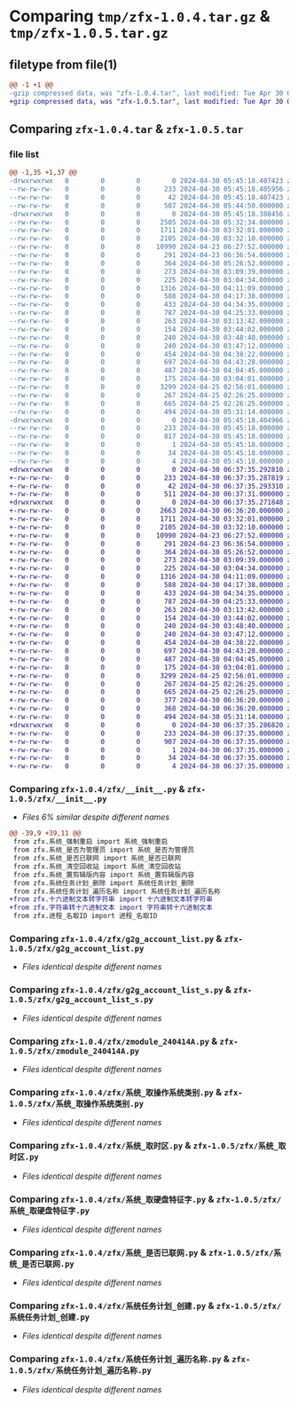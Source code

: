# Comparing `tmp/zfx-1.0.4.tar.gz` & `tmp/zfx-1.0.5.tar.gz`

## filetype from file(1)

```diff
@@ -1 +1 @@
-gzip compressed data, was "zfx-1.0.4.tar", last modified: Tue Apr 30 05:45:18 2024, max compression
+gzip compressed data, was "zfx-1.0.5.tar", last modified: Tue Apr 30 06:37:35 2024, max compression
```

## Comparing `zfx-1.0.4.tar` & `zfx-1.0.5.tar`

### file list

```diff
@@ -1,35 +1,37 @@
-drwxrwxrwx   0        0        0        0 2024-04-30 05:45:18.407423 zfx-1.0.4/
--rw-rw-rw-   0        0        0      233 2024-04-30 05:45:18.405956 zfx-1.0.4/PKG-INFO
--rw-rw-rw-   0        0        0       42 2024-04-30 05:45:18.407423 zfx-1.0.4/setup.cfg
--rw-rw-rw-   0        0        0      507 2024-04-30 05:44:50.000000 zfx-1.0.4/setup.py
-drwxrwxrwx   0        0        0        0 2024-04-30 05:45:18.388456 zfx-1.0.4/zfx/
--rw-rw-rw-   0        0        0     2505 2024-04-30 05:32:34.000000 zfx-1.0.4/zfx/__init__.py
--rw-rw-rw-   0        0        0     1711 2024-04-30 03:32:01.000000 zfx-1.0.4/zfx/g2g_account_list.py
--rw-rw-rw-   0        0        0     2105 2024-04-30 03:32:10.000000 zfx-1.0.4/zfx/g2g_account_list_s.py
--rw-rw-rw-   0        0        0    10990 2024-04-23 06:27:52.000000 zfx-1.0.4/zfx/zmodule_240414A.py
--rw-rw-rw-   0        0        0      291 2024-04-23 06:36:54.000000 zfx-1.0.4/zfx/zprint.py
--rw-rw-rw-   0        0        0      364 2024-04-30 05:26:52.000000 zfx-1.0.4/zfx/目录_创建.py
--rw-rw-rw-   0        0        0      273 2024-04-30 03:09:39.000000 zfx-1.0.4/zfx/系统_取CPU型号.py
--rw-rw-rw-   0        0        0      225 2024-04-30 03:04:34.000000 zfx-1.0.4/zfx/系统_取剪辑版内容.py
--rw-rw-rw-   0        0        0     1316 2024-04-30 04:11:09.000000 zfx-1.0.4/zfx/系统_取操作系统类别.py
--rw-rw-rw-   0        0        0      588 2024-04-30 04:17:38.000000 zfx-1.0.4/zfx/系统_取时区.py
--rw-rw-rw-   0        0        0      433 2024-04-30 04:34:35.000000 zfx-1.0.4/zfx/系统_取用户名.py
--rw-rw-rw-   0        0        0      787 2024-04-30 04:25:33.000000 zfx-1.0.4/zfx/系统_取硬盘特征字.py
--rw-rw-rw-   0        0        0      263 2024-04-30 03:13:42.000000 zfx-1.0.4/zfx/系统_取系统现行时间.py
--rw-rw-rw-   0        0        0      154 2024-04-30 03:44:02.000000 zfx-1.0.4/zfx/系统_强制关机.py
--rw-rw-rw-   0        0        0      240 2024-04-30 03:48:40.000000 zfx-1.0.4/zfx/系统_强制注销.py
--rw-rw-rw-   0        0        0      240 2024-04-30 03:47:12.000000 zfx-1.0.4/zfx/系统_强制重启.py
--rw-rw-rw-   0        0        0      454 2024-04-30 04:38:22.000000 zfx-1.0.4/zfx/系统_是否为管理员.py
--rw-rw-rw-   0        0        0      697 2024-04-30 04:43:28.000000 zfx-1.0.4/zfx/系统_是否已联网.py
--rw-rw-rw-   0        0        0      487 2024-04-30 04:04:45.000000 zfx-1.0.4/zfx/系统_清空回收站.py
--rw-rw-rw-   0        0        0      175 2024-04-30 03:04:01.000000 zfx-1.0.4/zfx/系统_置剪辑版内容.py
--rw-rw-rw-   0        0        0     3299 2024-04-25 02:56:01.000000 zfx-1.0.4/zfx/系统任务计划_创建.py
--rw-rw-rw-   0        0        0      267 2024-04-25 02:26:25.000000 zfx-1.0.4/zfx/系统任务计划_删除.py
--rw-rw-rw-   0        0        0      665 2024-04-25 02:26:25.000000 zfx-1.0.4/zfx/系统任务计划_遍历名称.py
--rw-rw-rw-   0        0        0      494 2024-04-30 05:31:14.000000 zfx-1.0.4/zfx/进程_名取ID.py
-drwxrwxrwx   0        0        0        0 2024-04-30 05:45:18.404966 zfx-1.0.4/zfx.egg-info/
--rw-rw-rw-   0        0        0      233 2024-04-30 05:45:18.000000 zfx-1.0.4/zfx.egg-info/PKG-INFO
--rw-rw-rw-   0        0        0      817 2024-04-30 05:45:18.000000 zfx-1.0.4/zfx.egg-info/SOURCES.txt
--rw-rw-rw-   0        0        0        1 2024-04-30 05:45:18.000000 zfx-1.0.4/zfx.egg-info/dependency_links.txt
--rw-rw-rw-   0        0        0       34 2024-04-30 05:45:18.000000 zfx-1.0.4/zfx.egg-info/requires.txt
--rw-rw-rw-   0        0        0        4 2024-04-30 05:45:18.000000 zfx-1.0.4/zfx.egg-info/top_level.txt
+drwxrwxrwx   0        0        0        0 2024-04-30 06:37:35.292810 zfx-1.0.5/
+-rw-rw-rw-   0        0        0      233 2024-04-30 06:37:35.287819 zfx-1.0.5/PKG-INFO
+-rw-rw-rw-   0        0        0       42 2024-04-30 06:37:35.293310 zfx-1.0.5/setup.cfg
+-rw-rw-rw-   0        0        0      511 2024-04-30 06:37:31.000000 zfx-1.0.5/setup.py
+drwxrwxrwx   0        0        0        0 2024-04-30 06:37:35.271848 zfx-1.0.5/zfx/
+-rw-rw-rw-   0        0        0     2663 2024-04-30 06:36:20.000000 zfx-1.0.5/zfx/__init__.py
+-rw-rw-rw-   0        0        0     1711 2024-04-30 03:32:01.000000 zfx-1.0.5/zfx/g2g_account_list.py
+-rw-rw-rw-   0        0        0     2105 2024-04-30 03:32:10.000000 zfx-1.0.5/zfx/g2g_account_list_s.py
+-rw-rw-rw-   0        0        0    10990 2024-04-23 06:27:52.000000 zfx-1.0.5/zfx/zmodule_240414A.py
+-rw-rw-rw-   0        0        0      291 2024-04-23 06:36:54.000000 zfx-1.0.5/zfx/zprint.py
+-rw-rw-rw-   0        0        0      364 2024-04-30 05:26:52.000000 zfx-1.0.5/zfx/目录_创建.py
+-rw-rw-rw-   0        0        0      273 2024-04-30 03:09:39.000000 zfx-1.0.5/zfx/系统_取CPU型号.py
+-rw-rw-rw-   0        0        0      225 2024-04-30 03:04:34.000000 zfx-1.0.5/zfx/系统_取剪辑版内容.py
+-rw-rw-rw-   0        0        0     1316 2024-04-30 04:11:09.000000 zfx-1.0.5/zfx/系统_取操作系统类别.py
+-rw-rw-rw-   0        0        0      588 2024-04-30 04:17:38.000000 zfx-1.0.5/zfx/系统_取时区.py
+-rw-rw-rw-   0        0        0      433 2024-04-30 04:34:35.000000 zfx-1.0.5/zfx/系统_取用户名.py
+-rw-rw-rw-   0        0        0      787 2024-04-30 04:25:33.000000 zfx-1.0.5/zfx/系统_取硬盘特征字.py
+-rw-rw-rw-   0        0        0      263 2024-04-30 03:13:42.000000 zfx-1.0.5/zfx/系统_取系统现行时间.py
+-rw-rw-rw-   0        0        0      154 2024-04-30 03:44:02.000000 zfx-1.0.5/zfx/系统_强制关机.py
+-rw-rw-rw-   0        0        0      240 2024-04-30 03:48:40.000000 zfx-1.0.5/zfx/系统_强制注销.py
+-rw-rw-rw-   0        0        0      240 2024-04-30 03:47:12.000000 zfx-1.0.5/zfx/系统_强制重启.py
+-rw-rw-rw-   0        0        0      454 2024-04-30 04:38:22.000000 zfx-1.0.5/zfx/系统_是否为管理员.py
+-rw-rw-rw-   0        0        0      697 2024-04-30 04:43:28.000000 zfx-1.0.5/zfx/系统_是否已联网.py
+-rw-rw-rw-   0        0        0      487 2024-04-30 04:04:45.000000 zfx-1.0.5/zfx/系统_清空回收站.py
+-rw-rw-rw-   0        0        0      175 2024-04-30 03:04:01.000000 zfx-1.0.5/zfx/系统_置剪辑版内容.py
+-rw-rw-rw-   0        0        0     3299 2024-04-25 02:56:01.000000 zfx-1.0.5/zfx/系统任务计划_创建.py
+-rw-rw-rw-   0        0        0      267 2024-04-25 02:26:25.000000 zfx-1.0.5/zfx/系统任务计划_删除.py
+-rw-rw-rw-   0        0        0      665 2024-04-25 02:26:25.000000 zfx-1.0.5/zfx/系统任务计划_遍历名称.py
+-rw-rw-rw-   0        0        0      377 2024-04-30 06:36:20.000000 zfx-1.0.5/zfx/编码_十六进制文本到字符串.py
+-rw-rw-rw-   0        0        0      368 2024-04-30 06:36:20.000000 zfx-1.0.5/zfx/编码_字符串到十六进制文本.py
+-rw-rw-rw-   0        0        0      494 2024-04-30 05:31:14.000000 zfx-1.0.5/zfx/进程_名取ID.py
+drwxrwxrwx   0        0        0        0 2024-04-30 06:37:35.286820 zfx-1.0.5/zfx.egg-info/
+-rw-rw-rw-   0        0        0      233 2024-04-30 06:37:35.000000 zfx-1.0.5/zfx.egg-info/PKG-INFO
+-rw-rw-rw-   0        0        0      907 2024-04-30 06:37:35.000000 zfx-1.0.5/zfx.egg-info/SOURCES.txt
+-rw-rw-rw-   0        0        0        1 2024-04-30 06:37:35.000000 zfx-1.0.5/zfx.egg-info/dependency_links.txt
+-rw-rw-rw-   0        0        0       34 2024-04-30 06:37:35.000000 zfx-1.0.5/zfx.egg-info/requires.txt
+-rw-rw-rw-   0        0        0        4 2024-04-30 06:37:35.000000 zfx-1.0.5/zfx.egg-info/top_level.txt
```

### Comparing `zfx-1.0.4/zfx/__init__.py` & `zfx-1.0.5/zfx/__init__.py`

 * *Files 6% similar despite different names*

```diff
@@ -39,9 +39,11 @@
 from zfx.系统_强制重启 import 系统_强制重启
 from zfx.系统_是否为管理员 import 系统_是否为管理员
 from zfx.系统_是否已联网 import 系统_是否已联网
 from zfx.系统_清空回收站 import 系统_清空回收站
 from zfx.系统_置剪辑版内容 import 系统_置剪辑版内容
 from zfx.系统任务计划_删除 import 系统任务计划_删除
 from zfx.系统任务计划_遍历名称 import 系统任务计划_遍历名称
+from zfx.十六进制文本转字符串 import 十六进制文本转字符串
+from zfx.字符串转十六进制文本 import 字符串转十六进制文本
 from zfx.进程_名取ID import 进程_名取ID
```

### Comparing `zfx-1.0.4/zfx/g2g_account_list.py` & `zfx-1.0.5/zfx/g2g_account_list.py`

 * *Files identical despite different names*

### Comparing `zfx-1.0.4/zfx/g2g_account_list_s.py` & `zfx-1.0.5/zfx/g2g_account_list_s.py`

 * *Files identical despite different names*

### Comparing `zfx-1.0.4/zfx/zmodule_240414A.py` & `zfx-1.0.5/zfx/zmodule_240414A.py`

 * *Files identical despite different names*

### Comparing `zfx-1.0.4/zfx/系统_取操作系统类别.py` & `zfx-1.0.5/zfx/系统_取操作系统类别.py`

 * *Files identical despite different names*

### Comparing `zfx-1.0.4/zfx/系统_取时区.py` & `zfx-1.0.5/zfx/系统_取时区.py`

 * *Files identical despite different names*

### Comparing `zfx-1.0.4/zfx/系统_取硬盘特征字.py` & `zfx-1.0.5/zfx/系统_取硬盘特征字.py`

 * *Files identical despite different names*

### Comparing `zfx-1.0.4/zfx/系统_是否已联网.py` & `zfx-1.0.5/zfx/系统_是否已联网.py`

 * *Files identical despite different names*

### Comparing `zfx-1.0.4/zfx/系统任务计划_创建.py` & `zfx-1.0.5/zfx/系统任务计划_创建.py`

 * *Files identical despite different names*

### Comparing `zfx-1.0.4/zfx/系统任务计划_遍历名称.py` & `zfx-1.0.5/zfx/系统任务计划_遍历名称.py`

 * *Files identical despite different names*

